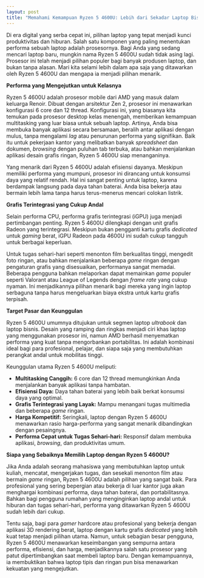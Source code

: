 ```yaml
---
layout: post
title: "Memahami Kemampuan Ryzen 5 4600U: Lebih dari Sekadar Laptop Bisnis"
---
```


Di era digital yang serba cepat ini, pilihan laptop yang tepat menjadi kunci produktivitas dan hiburan. Salah satu komponen yang paling menentukan performa sebuah laptop adalah prosesornya. Bagi Anda yang sedang mencari laptop baru, mungkin nama Ryzen 5 4600U sudah tidak asing lagi. Prosesor ini telah menjadi pilihan populer bagi banyak produsen laptop, dan bukan tanpa alasan. Mari kita selami lebih dalam apa saja yang ditawarkan oleh Ryzen 5 4600U dan mengapa ia menjadi pilihan menarik.

**Performa yang Mengejutkan untuk Kelasnya**

Ryzen 5 4600U adalah prosesor mobile dari AMD yang masuk dalam keluarga Renoir. Dibuat dengan arsitektur Zen 2, prosesor ini menawarkan konfigurasi 6 core dan 12 thread. Konfigurasi ini, yang biasanya kita temukan pada prosesor desktop kelas menengah, memberikan kemampuan multitasking yang luar biasa untuk sebuah laptop. Artinya, Anda bisa membuka banyak aplikasi secara bersamaan, beralih antar aplikasi dengan mulus, tanpa mengalami *lag* atau penurunan performa yang signifikan. Baik itu untuk pekerjaan kantor yang melibatkan banyak *spreadsheet* dan dokumen, *browsing* dengan puluhan tab terbuka, atau bahkan menjalankan aplikasi desain grafis ringan, Ryzen 5 4600U siap menanganinya.

Yang menarik dari Ryzen 5 4600U adalah efisiensi dayanya. Meskipun memiliki performa yang mumpuni, prosesor ini dirancang untuk konsumsi daya yang relatif rendah. Hal ini sangat penting untuk laptop, karena berdampak langsung pada daya tahan baterai. Anda bisa bekerja atau bermain lebih lama tanpa harus terus-menerus mencari colokan listrik.

**Grafis Terintegrasi yang Cukup Andal**

Selain performa CPU, performa grafis terintegrasi (iGPU) juga menjadi pertimbangan penting. Ryzen 5 4600U dilengkapi dengan unit grafis Radeon yang terintegrasi. Meskipun bukan pengganti kartu grafis *dedicated* untuk *gaming* berat, iGPU Radeon pada 4600U ini sudah cukup tangguh untuk berbagai keperluan.

Untuk tugas sehari-hari seperti menonton film berkualitas tinggi, mengedit foto ringan, atau bahkan menjalankan beberapa *game* ringan dengan pengaturan grafis yang disesuaikan, performanya sangat memadai. Beberapa pengguna bahkan melaporkan dapat memainkan *game* populer seperti Valorant atau League of Legends dengan *frame rate* yang cukup nyaman. Ini menjadikannya pilihan menarik bagi mereka yang ingin laptop serbaguna tanpa harus mengeluarkan biaya ekstra untuk kartu grafis terpisah.

**Target Pasar dan Keunggulan**

Ryzen 5 4600U umumnya ditujukan untuk segmen laptop *ultrabook* dan laptop bisnis. Desain yang ramping dan ringkas menjadi ciri khas laptop yang menggunakan prosesor ini, namun AMD berhasil menyematkan performa yang kuat tanpa mengorbankan portabilitas. Ini adalah kombinasi ideal bagi para profesional, pelajar, dan siapa saja yang membutuhkan perangkat andal untuk mobilitas tinggi.

Keunggulan utama Ryzen 5 4600U meliputi:

*   **Multitasking Canggih:** 6 core dan 12 thread memungkinkan Anda menjalankan banyak aplikasi tanpa hambatan.
*   **Efisiensi Daya:** Daya tahan baterai yang lebih baik berkat konsumsi daya yang optimal.
*   **Grafis Terintegrasi yang Layak:** Mampu menangani tugas multimedia dan beberapa *game* ringan.
*   **Harga Kompetitif:** Seringkali, laptop dengan Ryzen 5 4600U menawarkan rasio harga-performa yang sangat menarik dibandingkan dengan pesaingnya.
*   **Performa Cepat untuk Tugas Sehari-hari:** Responsif dalam membuka aplikasi, *browsing*, dan produktivitas umum.

**Siapa yang Sebaiknya Memilih Laptop dengan Ryzen 5 4600U?**

Jika Anda adalah seorang mahasiswa yang membutuhkan laptop untuk kuliah, mencatat, mengerjakan tugas, dan sesekali menonton film atau bermain *game* ringan, Ryzen 5 4600U adalah pilihan yang sangat baik. Para profesional yang sering bepergian atau bekerja di luar kantor juga akan menghargai kombinasi performa, daya tahan baterai, dan portabilitasnya. Bahkan bagi pengguna rumahan yang menginginkan laptop andal untuk hiburan dan tugas sehari-hari, performa yang ditawarkan Ryzen 5 4600U sudah lebih dari cukup.

Tentu saja, bagi para *gamer* hardcore atau profesional yang bekerja dengan aplikasi 3D rendering berat, laptop dengan kartu grafis *dedicated* yang lebih kuat tetap menjadi pilihan utama. Namun, untuk sebagian besar pengguna, Ryzen 5 4600U menawarkan keseimbangan yang sempurna antara performa, efisiensi, dan harga, menjadikannya salah satu prosesor yang patut dipertimbangkan saat membeli laptop baru. Dengan kemampuannya, ia membuktikan bahwa laptop tipis dan ringan pun bisa menawarkan kekuatan yang mengejutkan.
